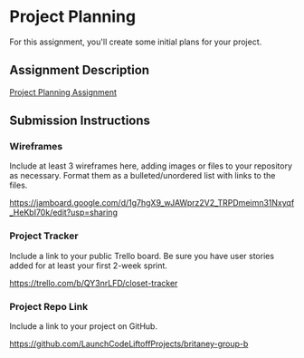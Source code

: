 # Project Planning
For this assignment, you'll create some initial plans for your project.

## Assignment Description
[Project Planning Assignment](https://education.launchcode.org/liftoff/modules/assignments/project-planning)

## Submission Instructions

### Wireframes

Include at least 3 wireframes here, adding images or files to your repository as necessary. Format them as a bulleted/unordered list with links to the files.

https://jamboard.google.com/d/1g7hgX9_wJAWprz2V2_TRPDmeimn31Nxyqf_HeKbI70k/edit?usp=sharing

### Project Tracker

Include a link to your public Trello board. Be sure you have user stories added for at least your first 2-week sprint.

https://trello.com/b/QY3nrLFD/closet-tracker

### Project Repo Link

Include a link to your project on GitHub.

https://github.com/LaunchCodeLiftoffProjects/britaney-group-b
